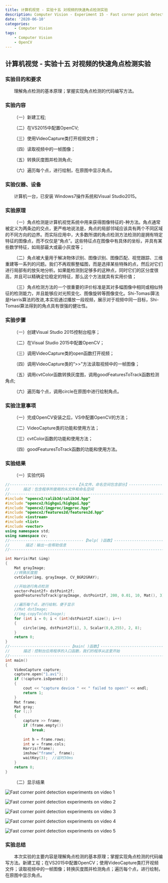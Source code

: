 ```yaml
---
title: 计算机视觉 - 实验十五 对视频的快速角点检测实验
description: Computer Vision - Experiment 15 - Fast corner point detection experiments on video
date: '2020-06-10'
categories:
    - Computer Vision
tags:
    - Computer Vision
    - OpenCV
---
```


## 计算机视觉 - 实验十五 对视频的快速角点检测实验

### 实验目的和要求

&emsp;&emsp;理解角点检测的基本原理；掌握实现角点检测的代码编写方法。

### 实验内容

&emsp;&emsp;（一）新建工程;

&emsp;&emsp;（二）在VS2015中配置OpenCV;

&emsp;&emsp;（三）使用VideoCapture类打开视频文件；

&emsp;&emsp;（四）读取视频中的一帧图像；

&emsp;&emsp;（五）转换灰度图并检测角点;

&emsp;&emsp;（六）遍历每个点，进行绘制，在原图中显示角点。

### 实验仪器、设备

&emsp;&emsp;计算机一台，已安装 Windows7操作系统和Visual Studio2015。

### 实验原理

&emsp;&emsp;（一）角点检测是计算机视觉系统中用来获得图像特征的-种方法。角点通常被定义为两条边的交点，更严格地说法是，角点的局部邻域应该具有两个不同区域的不同方向的边界。而实际应用中，大多数所谓的角点检测方法检测的是拥有特定特征的图像点，而不仅仅是“角点”。这些特征点在图像中有具体的坐标，并具有某些数学特征，如局部最大或最小灰度等；

&emsp;&emsp;（二）角点被大量用于解决物体识别、图像识别、图像匹配、视觉跟踪、三维重建等一系列的问题。我们不再观察整幅图，而是选择某些特殊的点，然后对它们进行局部有的放矢地分析。如果能检测到足够多的这种点，同时它们的区分度很高，并且可以精确定位稳定的特征，那么这个方法就具有实用价值；

&emsp;&emsp;（三）角点检测方法的一个很重要的评价标准是其对多幅图像中相同或相似特征的检测能力，并且能够应对光照变化、图像旋转等图像变化。Shi-Tomasi算法是Harris算法的改进,本实验通过播放一段视频，展示对于视频中同一目标，Shi-Tomasi算法得到的角点具有很强的健壮性。

### 实验步骤

&emsp;&emsp;（一）创建Visual Studio 2015控制台程序；

&emsp;&emsp;（二）在Visual Studio 2015中配置OpenCV；

&emsp;&emsp;（三）调用VideoCapture类的open函数打开视频；

&emsp;&emsp;（四）调用VideoCapture类的“>>”方法读取视频中的一帧图像；

&emsp;&emsp;（五）调用cvtColor函数转换灰度图，调用goodFeaturesToTrack函数检测角点;

&emsp;&emsp;（六）遍历每个点，调用circle在原图中进行绘制角点。

### 实验注意事项

&emsp;&emsp;（一）完成OpenCV安装之后，VS中配置OpenCV的方法；

&emsp;&emsp;（二）VideoCapture类的功能和使用方法；

&emsp;&emsp;（三）cvtColor函数的功能和使用方法；

&emsp;&emsp;（四）goodFeaturesToTrack函数的功能和使用方法。

### 实验结果

&emsp;&emsp;（一）实验代码

```cpp
//------------------------------【头文件、命名空间包含部分】----------------------------
//		描述：包含程序所使用的头文件和命名空间
//-------------------------------------------------------------------------------------
#include "opencv2/calib3d/calib3d.hpp"
#include "opencv2/highgui/highgui.hpp"
#include "opencv2/imgproc/imgproc.hpp"
#include "opencv2/features2d/features2d.hpp"
#include <iostream>
#include <list>
#include <vector>
using namespace std;
using namespace cv;
//---------------------------------【help( )函数】--------------------------------------
//		 描述：输出一些帮助信息
//-----------------------------------------------------------------------------------

int Harris(Mat &img)
{
	Mat grayImage;
	//转换灰度图
	cvtColor(img, grayImage, CV_BGR2GRAY);

	//开始进行角点检测  
	vector<Point2f> dstPoint2f;
	goodFeaturesToTrack(grayImage, dstPoint2f, 200, 0.01, 10, Mat(), 3);

	//遍历每个点，进行绘制，便于显示  
	//Mat dstImage;
	//img.copyTo(dstImage);
	for (int i = 0; i < (int)dstPoint2f.size(); i++)
	{
		circle(img, dstPoint2f[i], 3, Scalar(0,0,255), 2, 8);
	}
	return 0;
}
//---------------------------【main( )函数】--------------------------------------------
//		描述：控制台应用程序的入口函数，我们的程序从这里开始
//-------------------------------------------------------------------------------------
int main()
{
	VideoCapture capture;
	capture.open("1.avi");
	if (!capture.isOpened())
	{
		cout << "capture device " << " failed to open!" << endl;
		return 1;
	}
	Mat frame;
	Mat gray;
	for (;;)
	{
		capture >> frame;
		if (frame.empty())
			break;
		
		int h = frame.rows;
		int w = frame.cols;
		Harris(frame);
		imshow("frame", frame);
		waitKey(3);  //延时30ms
	}
	return 0;
} 
```

&emsp;&emsp;（二）显示结果

![Fast corner point detection experiments on video 1](https://raw.githubusercontent.com/JavenJin/blog-image/master/content/post/Campus%20Projects/Computer%20Vision/Experiment%2015%20Fast%20corner%20point%20detection%20experiments%20on%20video/fast-corner-point-detection-experiments-on-video1.png)

![Fast corner point detection experiments on video 2](https://raw.githubusercontent.com/JavenJin/blog-image/master/content/post/Campus%20Projects/Computer%20Vision/Experiment%2015%20Fast%20corner%20point%20detection%20experiments%20on%20video/fast-corner-point-detection-experiments-on-video2.png)

![Fast corner point detection experiments on video 3](https://raw.githubusercontent.com/JavenJin/blog-image/master/content/post/Campus%20Projects/Computer%20Vision/Experiment%2015%20Fast%20corner%20point%20detection%20experiments%20on%20video/fast-corner-point-detection-experiments-on-video3.png)

![Fast corner point detection experiments on video 4](https://raw.githubusercontent.com/JavenJin/blog-image/master/content/post/Campus%20Projects/Computer%20Vision/Experiment%2015%20Fast%20corner%20point%20detection%20experiments%20on%20video/fast-corner-point-detection-experiments-on-video4.png)

![Fast corner point detection experiments on video 5](https://raw.githubusercontent.com/JavenJin/blog-image/master/content/post/Campus%20Projects/Computer%20Vision/Experiment%2015%20Fast%20corner%20point%20detection%20experiments%20on%20video/fast-corner-point-detection-experiments-on-video5.png)

### 实验总结

&emsp;&emsp;本次实验的主要内容是理解角点检测的基本原理；掌握实现角点检测的代码编写方法。新建工程；在VS2015中配置OpenCV；使用VideoCapture类打开视频文件；读取视频中的一帧图像；转换灰度图并检测角点；遍历每个点，进行绘制，在原图中显示角点。